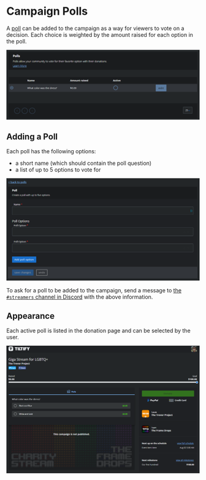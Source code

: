 # Campaign Polls

A [poll](https://info.tiltify.com/support/solutions/articles/43000011861-adding-incentives-polls) can be added to the campaign as a way for viewers to vote on a decision. Each choice is weighted by the amount raised for each option in the poll.

![A list of polls in the campaign dashboard.](./tiltify_polls_list.png)

## Adding a Poll

Each poll has the following options:
- a short name (which should contain the poll question)
- a list of up to 5 options to vote for

![The poll configuration page.](./tiltify_polls_options.png)

To ask for a poll to be added to the campaign, send a message to [the `#streamers` channel in Discord](https://discord.gg/yQrnFcKF7p) with the above information.

## Appearance

Each active poll is listed in the donation page and can be selected by the user.

![The donation page with poll options listed.](./active_poll.png)
